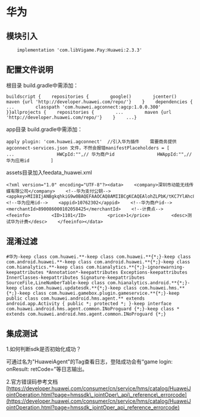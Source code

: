 # 华为

## 模块引入

```text
    implementation 'com.libVigame.Pay:Huawei:2.3.3'
```

## 配置文件说明

根目录 build.gradle中需添加：

```text
buildscript {    repositories {        google()        jcenter()        maven {url 'http://developer.huawei.com/repo/'}    }    dependencies {         ...        classpath 'com.huawei.agconnect:agcp:1.0.0.300'        }}allprojects {    repositories {        ...        maven {url 'http://developer.huawei.com/repo/'}    }    ...}
```

app目录 build.gradle中需添加：

```text
apply plugin: 'com.huawei.agconnect'  //引入华为插件    需要商务提供 agconnect-services.json 文件，不然会报错manifestPlaceholders = [                ...                HWCpId:"",// 华为商户id                HWAppId:"",// 华为应用id        ]
```

assets目录加入feedata\_huawei.xml

```text
<?xml version="1.0" encoding="UTF-8"?><data>    <company>深圳市动能无线传媒有限公司</company>    <!--华为支付公钥-->    <appkey>MIIBIjANBgkqhkiG9w0BAQEFAAOCAQ8AMIIBCgKCAQEAlohZLPbK/tKC7YlAhc81gV2pNEap1Odty3C+10FMyCrzb5PdCc6rSXboNhJTK6UdskAI3GADkcpDE7aohlxkQCOPChTTXQ5b6P712WyR0unORLod3bkJ6i/RluuW9QhycdR7k2zLgbYlCL35on3L7SJDJxJ1IwcTSZc0EkhmGifTV/5+ubAt/RtiCBtm7O8Q7hmWqSSXE+uFi+MlE8Y0KzkdWh3VTsb1928R7MIAVou1ob4i3eKcSQH6ieWId9+Cqk0u4zfXr6zYjv/CmJCGV2HFHP8I3WdDGd9Q7loyYm+eyQsN5DwOw0e1CvVKgSrB5TOBY4i8eaSng9HH4krlAwIDAQAB</appkey>    <!--华为应用id-->    <appid>10762302</appid>    <!--华为商户id-->    <merchantId>890086000102058425</merchantId>    <!--计费点-->    <feeinfo>        <ID>1101</ID>        <price>1</price>        <desc>测试华为计费</desc>    </feeinfo></data>
```

## 混淆过滤

```text
#华为-keep class com.huawei.**-keep class com.huawei.**{*;}-keep class com.android.huawei.**-keep class com.android.huawei.**{*;}-keep class com.hianalytics.**-keep class com.hianalytics.**{*;}-ignorewarning-keepattributes *Annotation*-keepattributes Exceptions-keepattributes InnerClasses-keepattributes Signature-keepattributes SourceFile,LineNumberTable-keep class com.hianalytics.android.**{*;}-keep class com.huawei.updatesdk.**{*;}-keep class com.huawei.hms.**{*;}-keep class com.huawei.gamebox.plugin.gameservice.**{*;}-keep public class com.huawei.android.hms.agent.** extends android.app.Activity { public *; protected *; }-keep interface com.huawei.android.hms.agent.common.INoProguard {*;}-keep class * extends com.huawei.android.hms.agent.common.INoProguard {*;}
```

## 集成测试

1.如何判断sdk是否初始化成功？

可通过名为"HuaweiAgent"的Tag查看日志，登陆成功会有“game login: onResult: retCode=”等日志输出。

2.官方错误码参考文档 [https://developer.huawei.com/consumer/cn/service/hms/catalog/HuaweiJointOperation.html?page=hmssdk\_jointOper\_api\_reference\_errorcode](https://developer.huawei.com/consumer/cn/service/hms/catalog/HuaweiJointOperation.html?page=hmssdk_jointOper_api_reference_errorcode)

